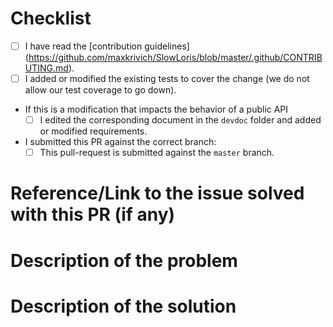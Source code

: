 <!--
Thank you for helping us improve the SlowLoris!

Here's a little checklist of things that will help it make its way to the repository: Note that you don't have to check all the boxes, we can help you with that.
This being said, the more you do, the quicker it'll go through our gated build!
-->

# Checklist
- [ ] I have read the [contribution guidelines] (https://github.com/maxkrivich/SlowLoris/blob/master/.github/CONTRIBUTING.md).
- [ ] I added or modified the existing tests to cover the change (we do not allow our test coverage to go down).
- If this is a modification that impacts the behavior of a public API
  - [ ] I edited the corresponding document in the `devdoc` folder and added or modified requirements.
- I submitted this PR against the correct branch:
  - [ ] This pull-request is submitted against the `master` branch.

# Reference/Link to the issue solved with this PR (if any)

# Description of the problem
<!-- Please be as precise as possible: what issue you experienced, how often... -->

# Description of the solution
<!-- How you solved the issue and the other things you considered and maybe rejected -->
